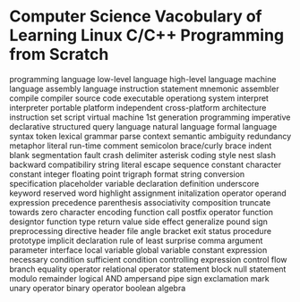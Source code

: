 # Computer Science Vacobulary of Learning Linux C/C++ Programming from Scratch

programming language
low-level language
high-level language
machine language
assembly language
instruction
statement
mnemonic
assembler
compile
compiler
source code
executable
operationg system
interpret
interpreter
portable
platform independent
cross-platform
architecture
instruction set
script
virtual machine
1st generation programming
imperative
declarative
structured query language
natural language
formal language
syntax
token
lexical
grammar
parse
context
semantic
ambiguity
redundancy
metaphor
literal
run-time
comment
semicolon
brace/curly brace
indent
blank
segmentation fault
crash
delimiter
asterisk
coding style
nest
slash
backward compatibiliry
string literal
escape sequence
constant
character constant
integer
floating point
trigraph
format string
conversion specification
placeholder
variable
declaration
definition
underscore
keyword
reserved word
highlight
assignment
initalization
operator
operand
expression
precedence
parenthesis
associativity
composition
truncate towards zero
character encoding
function call
postfix operator
function designtor
function type
return value
side effect
generalize
pound sign
preprocessing directive
header file
angle bracket
exit status
procedure
prototype
implicit declaration
rule of least surprise
comma
argument
parameter
interface
local variable
global variable
constant expression
necessary condition
sufficient condition
controlling expression
control flow
branch
equality operator
relational operator
statement block
null statement
modulo
remainder
logical AND
ampersand
pipe sign
exclamation mark
unary operator
binary operator
boolean algebra
